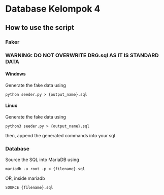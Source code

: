 # Database Kelompok 4

## How to use the script
### Faker

### WARNING: DO NOT OVERWRITE DRG.sql AS IT IS STANDARD DATA

#### Windows
Generate the fake data using
```
python seeder.py > {output_name}.sql
```

#### Linux
Generate the fake data using
```
python3 seeder.py > {output_name}.sql
```

then, append the generated commands into your sql

### Database
Source the SQL into MariaDB using 
```
mariadb -u root -p < {filename}.sql
```
OR, inside mariadb
```
SOURCE {filename}.sql
```
